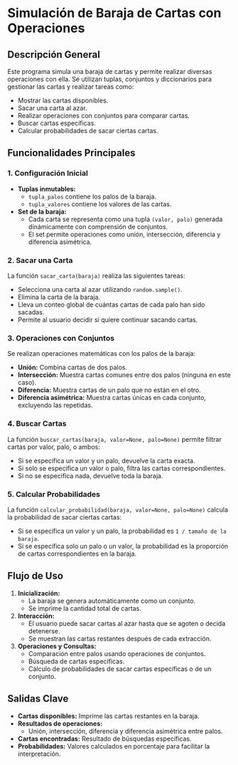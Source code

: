 ﻿
# Simulación de Baraja de Cartas con Operaciones

## Descripción General

Este programa simula una baraja de cartas y permite realizar diversas operaciones con ella. Se utilizan tuplas, conjuntos y diccionarios para gestionar las cartas y realizar tareas como:

-   Mostrar las cartas disponibles.
-   Sacar una carta al azar.
-   Realizar operaciones con conjuntos para comparar cartas.
-   Buscar cartas específicas.
-   Calcular probabilidades de sacar ciertas cartas.

## Funcionalidades Principales

### 1. Configuración Inicial

-   **Tuplas inmutables:**
    -   `tupla_palos` contiene los palos de la baraja.
    -   `tupla_valores` contiene los valores de las cartas.
-   **Set de la baraja:**
    -   Cada carta se representa como una tupla `(valor, palo)` generada dinámicamente con comprensión de conjuntos.
    -   El set permite operaciones como unión, intersección, diferencia y diferencia asimétrica.

### 2. Sacar una Carta

La función `sacar_carta(baraja)` realiza las siguientes tareas:

-   Selecciona una carta al azar utilizando `random.sample()`.
-   Elimina la carta de la baraja.
-   Lleva un conteo global de cuántas cartas de cada palo han sido sacadas.
-   Permite al usuario decidir si quiere continuar sacando cartas.

### 3. Operaciones con Conjuntos

Se realizan operaciones matemáticas con los palos de la baraja:

-   **Unión:** Combina cartas de dos palos.
-   **Intersección:** Muestra cartas comunes entre dos palos (ninguna en este caso).
-   **Diferencia:** Muestra cartas de un palo que no están en el otro.
-   **Diferencia asimétrica:** Muestra cartas únicas en cada conjunto, excluyendo las repetidas.

### 4. Buscar Cartas

La función `buscar_cartas(baraja, valor=None, palo=None)` permite filtrar cartas por valor, palo, o ambos:

-   Si se especifica un valor y un palo, devuelve la carta exacta.
-   Si solo se especifica un valor o palo, filtra las cartas correspondientes.
-   Si no se especifica nada, devuelve toda la baraja.

### 5. Calcular Probabilidades

La función `calcular_probabilidad(baraja, valor=None, palo=None)` calcula la probabilidad de sacar ciertas cartas:

-   Si se especifica un valor y un palo, la probabilidad es `1 / tamaño de la baraja`.
-   Si se especifica solo un palo o un valor, la probabilidad es la proporción de cartas correspondientes en la baraja.

## Flujo de Uso

1.  **Inicialización:**
    -   La baraja se genera automáticamente como un conjunto.
    -   Se imprime la cantidad total de cartas.
2.  **Interacción:**
    -   El usuario puede sacar cartas al azar hasta que se agoten o decida detenerse.
    -   Se muestran las cartas restantes después de cada extracción.
3.  **Operaciones y Consultas:**
    -   Comparación entre palos usando operaciones de conjuntos.
    -   Búsqueda de cartas específicas.
    -   Cálculo de probabilidades de sacar cartas específicas o de un conjunto.

## Salidas Clave

-   **Cartas disponibles:** Imprime las cartas restantes en la baraja.
-   **Resultados de operaciones:**
    -   Unión, intersección, diferencia y diferencia asimétrica entre palos.
-   **Cartas encontradas:** Resultado de búsquedas específicas.
-   **Probabilidades:** Valores calculados en porcentaje para facilitar la interpretación.


